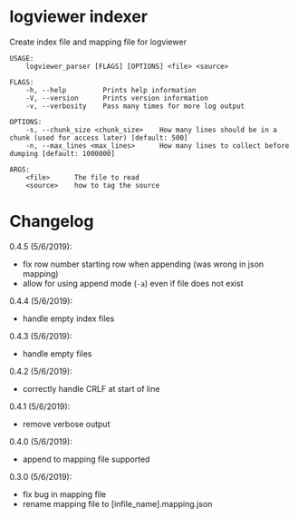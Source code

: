 # logviewer indexer

Create index file and mapping file for logviewer

```
USAGE:
    logviewer_parser [FLAGS] [OPTIONS] <file> <source>

FLAGS:
    -h, --help         Prints help information
    -V, --version      Prints version information
    -v, --verbosity    Pass many times for more log output

OPTIONS:
    -s, --chunk_size <chunk_size>    How many lines should be in a chunk (used for access later) [default: 500]
    -n, --max_lines <max_lines>      How many lines to collect before dumping [default: 1000000]

ARGS:
    <file>      The file to read
    <source>    how to tag the source
```

# Changelog

0.4.5 (5/6/2019):
  * fix row number starting row when appending (was wrong in json mapping)
  * allow for using append mode (`-a`) even if file does not exist

0.4.4 (5/6/2019):
  * handle empty index files

0.4.3 (5/6/2019):
  * handle empty files

0.4.2 (5/6/2019):
  * correctly handle CRLF at start of line

0.4.1 (5/6/2019):
  * remove verbose output

0.4.0 (5/6/2019):
  * append to mapping file supported

0.3.0 (5/6/2019):
  * fix bug in mapping file
  * rename mapping file to [infile_name].mapping.json
